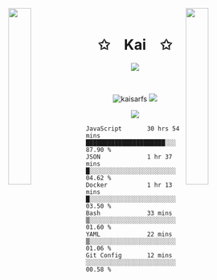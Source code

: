 <img align="left" src="https://user-images.githubusercontent.com/65187002/144930161-2f783401-8d27-4fdf-a2f7-cc0ba32f1f1f.gif" width="30%" style="display:inline;"><img align="right" src="https://user-images.githubusercontent.com/65187002/144930161-2f783401-8d27-4fdf-a2f7-cc0ba32f1f1f.gif" width="30%" style="display:inline;">
<br>
<p align="center">
    <h1 align="center">✩&emsp;Kai&emsp;✩</h1>
</p>
<p align="center">
    <img src="https://readme-typing-svg.herokuapp.com/?lines=Yoooooooooooooooo;Welcome+to+my+profile!;Have+a+look+around!&font=Fira%20Code&color=%23D62F79&center=true&width=280&height=50">
</p>
<br>
<p align="center">
    <img src="https://komarev.com/ghpvc/?username=kaisarfs&label=Profile%20views&color=2e2e2e&style=flat" alt="kaisarfs" />
    <a href="https://instagram.com/kaisarfs" target="_blank"> 
        <img src="https://img.shields.io/badge/Instagram-%23353a3b.svg?logo=Instagram&logoColor=white" />
    </a>
<p align="center">
    <img src="https://github-readme-streak-stats.herokuapp.com?user=KaisarFS&theme=black-ice&date_format=M%20j%5B%2C%20Y%5D">
</p>

<!--START_SECTION:waka-->

```text
JavaScript       30 hrs 54 mins  ██████████████████████░░░   87.90 %
JSON             1 hr 37 mins    █░░░░░░░░░░░░░░░░░░░░░░░░   04.62 %
Docker           1 hr 13 mins    █░░░░░░░░░░░░░░░░░░░░░░░░   03.50 %
Bash             33 mins         ▒░░░░░░░░░░░░░░░░░░░░░░░░   01.60 %
YAML             22 mins         ▒░░░░░░░░░░░░░░░░░░░░░░░░   01.06 %
Git Config       12 mins         ░░░░░░░░░░░░░░░░░░░░░░░░░   00.58 %
```

<!--END_SECTION:waka-->
